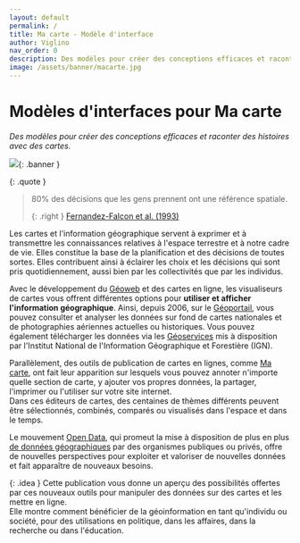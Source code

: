 ```yaml
---
layout: default
permalink: /
title: Ma carte - Modèle d'interface
author: Viglino
nav_order: 0
description: Des modèles pour créer des conceptions efficaces et raconter des histoires avec des cartes.
image: /assets/banner/macarte.jpg
---
```

# Modèles d'interfaces pour Ma carte
*Des modèles pour créer des conceptions efficaces et raconter des histoires avec des cartes.*

![](/Macarte-MI/assets/banner/macarte.jpg){: .banner }

{: .quote }
> 80% des décisions que les gens prennent ont une référence spatiale.
>
> {: .right }
> [Fernandez-Falcon et al. (1993)](/Macarte-MI/annexes/biblio#fernandez-falcon-et-al-1993)

Les cartes et l'information géographique servent à exprimer et à transmettre les connaissances relatives à l'espace terrestre et à notre cadre de vie. Elles constitue la base de la planification et des décisions de toutes sortes. 
Elles contribuent ainsi à éclairer les choix et les décisions qui sont pris quotidiennement, aussi bien par les collectivités que par les individus.

Avec le développement du [Géoweb](https://fr.wikipedia.org/wiki/Geoweb) et des cartes en ligne, les visualiseurs de cartes vous offrent différentes options pour **utiliser et afficher l'information géographique**. Ainsi, depuis 2006, sur le [Géoportail](https://www.geoportail.gouv.fr/), vous pouvez consulter et analyser les données sur fond de cartes nationales et de photographies aériennes actuelles ou historiques. Vous pouvez également télécharger les données via les [Géoservices](https://geoservices.ign.fr/) mis à disposition par l'Institut National de l'Information Géographique et Forestière (IGN).

Parallèlement, des outils de publication de cartes en lignes, comme [Ma carte](https://macarte.ign.fr/), ont fait leur apparition sur lesquels vous pouvez annoter n'importe quelle section de carte, y ajouter vos propres données, la partager, l'imprimer ou l'utiliser sur votre site internet.   
Dans ces éditeurs de cartes, des centaines de thèmes différents peuvent être sélectionnés, combinés, comparés ou visualisés dans l'espace et dans le temps.

Le mouvement [Open Data](https://fr.wikipedia.org/wiki/Donn%C3%A9es_ouvertes), qui promeut la mise à disposition de plus en plus [de données géographiques](https://www.data.gouv.fr/fr/pages/donnees-geographiques/) par des organismes publiques ou privés, offre de nouvelles perspectives pour exploiter et valoriser de nouvelles données et fait apparaître de nouveaux besoins. 

{: .idea }
Cette publication vous donne un aperçu des possibilités offertes par ces nouveaux outils pour manipuler des données sur des cartes et les mettre en ligne.   
Elle montre comment bénéficier de la géoinformation en tant qu'individu ou société, pour des utilisations en politique, dans les affaires, dans la recherche ou dans l'éducation.
